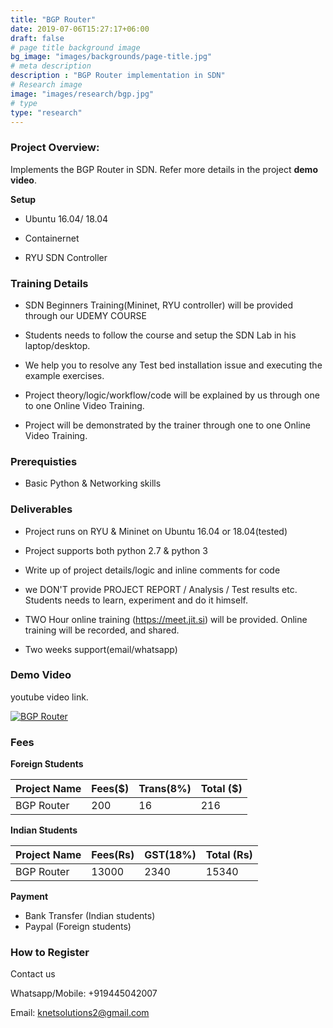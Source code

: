 ```yaml
---
title: "BGP Router"
date: 2019-07-06T15:27:17+06:00
draft: false
# page title background image
bg_image: "images/backgrounds/page-title.jpg"
# meta description
description : "BGP Router implementation in SDN"
# Research image
image: "images/research/bgp.jpg"
# type
type: "research"
---
```



### Project Overview:

Implements the BGP Router in SDN. Refer more details in the project **demo video**.

**Setup**

- Ubuntu 16.04/ 18.04

- Containernet

- RYU SDN Controller



### Training Details

- SDN Beginners Training(Mininet, RYU controller) will be provided through our UDEMY COURSE

- Students needs to follow the course and setup the SDN Lab in his laptop/desktop.

- We help you to resolve any Test bed installation issue and executing the example exercises.

- Project theory/logic/workflow/code will be explained by us through one to one Online Video Training.

- Project will be demonstrated by the trainer through one to one Online Video Training.


### Prerequisties

* Basic Python & Networking skills 


### Deliverables	

* Project runs on RYU & Mininet on Ubuntu 16.04 or 18.04(tested)

* Project supports both python 2.7 & python 3

* Write up of project details/logic  and inline comments for code

* we DON'T provide PROJECT REPORT / Analysis / Test results etc. Students needs to learn, experiment and do it himself.

* TWO Hour online training (https://meet.jit.si) will be provided. Online training will be recorded, and  shared.

* Two weeks support(email/whatsapp)


### Demo Video

youtube video link.

[![BGP Router](https://img.youtube.com/vi/41mfHz-6vew/0.jpg)](https://youtu.be/41mfHz-6vew "BGP Router")




### Fees

**Foreign Students**

| Project Name         | Fees($) | Trans(8%) | Total ($)|
|----------------------|---------|-----------|-----------|
|BGP Router     | 200     |   16      | 216       |


**Indian Students**

| Project Name         | Fees(Rs) | GST(18%) | Total (Rs)|
|----------------------|---------|-----------|-----------|
|BGP Router     | 13000     |   2340 |  15340 |

**Payment**

* Bank Transfer  (Indian students)
* Paypal (Foreign students)

### How to Register

Contact us

Whatsapp/Mobile: +919445042007

Email:  knetsolutions2@gmail.com